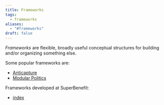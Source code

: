 ```yaml
---
title: Frameworks
tags:
  - frameworks
aliases:
  - "#frameworks"
draft: false
---
```


*Frameworks* are flexible, broadly useful conceptual structures for building and/or organizing something else.

Some popular frameworks are: 

- [Anticapture](library/Anticapture.md)
- [Modular Politics](library/Modular%20Politics.md)

Frameworks developed at SuperBenefit:

- [index](notes/primitives-project/framework/index.md)
